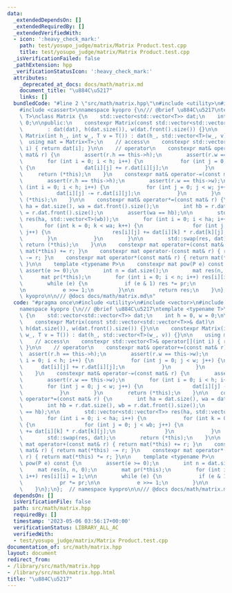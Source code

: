 ```yaml
---
data:
  _extendedDependsOn: []
  _extendedRequiredBy: []
  _extendedVerifiedWith:
  - icon: ':heavy_check_mark:'
    path: test/yosupo_judge/matrix/Matrix Product.test.cpp
    title: test/yosupo_judge/matrix/Matrix Product.test.cpp
  _isVerificationFailed: false
  _pathExtension: hpp
  _verificationStatusIcon: ':heavy_check_mark:'
  attributes:
    _deprecated_at_docs: docs/math/matrix.md
    document_title: "\u884C\u5217"
    links: []
  bundledCode: "#line 2 \"src/math/matrix.hpp\"\n#include <utility>\n#include <vector>\n\
    #include <cassert>\nnamespace kyopro {\n/// @brief \u884C\u5217\ntemplate <typename\
    \ T>\nclass Matrix {\n    std::vector<std::vector<T>> dat;\n    int h = 0, w =\
    \ 0;\n\npublic:\n    constexpr Matrix(const std::vector<std::vector<T>>& dat)\n\
    \        : dat(dat), h(dat.size()), w(dat.front().size()) {}\n\n    constexpr\
    \ Matrix(int h_, int w_, T v = T()) : dat(h_, std::vector<T>(w_, v)) {}\n\n  \
    \  using mat = Matrix<T>;\n    // access\n    constexpr std::vector<T>& operator[](int\
    \ i) { return dat[i]; }\n\n    // operator\n    constexpr mat& operator+=(const\
    \ mat& r) {\n        assert(r.h == this->h);\n        assert(r.w == this->w);\n\
    \        for (int i = 0; i < h; i++) {\n            for (int j = 0; j < w; j++)\
    \ {\n                dat[i][j] += r.dat[i][j];\n            }\n        }\n   \
    \     return (*this);\n    }\n    constexpr mat& operator-=(const mat& r) {\n\
    \        assert(r.h == this->h);\n        assert(r.w == this->w);\n        for\
    \ (int i = 0; i < h; i++) {\n            for (int j = 0; j < w; j++) {\n     \
    \           dat[i][j] -= r.dat[i][j];\n            }\n        }\n        return\
    \ (*this);\n    }\n\n    constexpr mat& operator*=(const mat& r) {\n        int\
    \ ha = dat.size(), wa = dat.front().size();\n        int hb = r.dat.size(), wb\
    \ = r.dat.front().size();\n        assert(wa == hb);\n\n        std::vector<std::vector<T>>\
    \ res(ha, std::vector<T>(wb));\n        for (int i = 0; i < ha; i++) {\n     \
    \       for (int k = 0; k < wa; k++) {\n                for (int j = 0; j < wb;\
    \ j++) {\n                    res[i][j] += dat[i][k] * r.dat[k][j];\n        \
    \        }\n            }\n        }\n\n        std::swap(res, dat);\n       \
    \ return (*this);\n    }\n\n    constexpr mat operator+(const mat& r) { return\
    \ mat(*this) += r; }\n    constexpr mat operator-(const mat& r) { return mat(*this)\
    \ -= r; }\n    constexpr mat operator*(const mat& r) { return mat(*this) *= r;\
    \ }\n\n    template <typename P>\n    constexpr mat pow(P e) const {\n       \
    \ assert(e >= 0);\n        int n = dat.size();\n        mat res(n, n, 0);\n  \
    \      mat pr(*this);\n        for (int i = 0; i < n; i++) res[i][i] = 1;\n\n\
    \        while (e) {\n            if (e & 1) res *= pr;\n            pr *= pr;\n\
    \n            e >>= 1;\n        }\n\n        return res;\n    }\n};\n};  // namespace\
    \ kyopro\n\n/// @docs docs/math/matrix.md\n"
  code: "#pragma once\n#include <utility>\n#include <vector>\n#include <cassert>\n\
    namespace kyopro {\n/// @brief \u884C\u5217\ntemplate <typename T>\nclass Matrix\
    \ {\n    std::vector<std::vector<T>> dat;\n    int h = 0, w = 0;\n\npublic:\n\
    \    constexpr Matrix(const std::vector<std::vector<T>>& dat)\n        : dat(dat),\
    \ h(dat.size()), w(dat.front().size()) {}\n\n    constexpr Matrix(int h_, int\
    \ w_, T v = T()) : dat(h_, std::vector<T>(w_, v)) {}\n\n    using mat = Matrix<T>;\n\
    \    // access\n    constexpr std::vector<T>& operator[](int i) { return dat[i];\
    \ }\n\n    // operator\n    constexpr mat& operator+=(const mat& r) {\n      \
    \  assert(r.h == this->h);\n        assert(r.w == this->w);\n        for (int\
    \ i = 0; i < h; i++) {\n            for (int j = 0; j < w; j++) {\n          \
    \      dat[i][j] += r.dat[i][j];\n            }\n        }\n        return (*this);\n\
    \    }\n    constexpr mat& operator-=(const mat& r) {\n        assert(r.h == this->h);\n\
    \        assert(r.w == this->w);\n        for (int i = 0; i < h; i++) {\n    \
    \        for (int j = 0; j < w; j++) {\n                dat[i][j] -= r.dat[i][j];\n\
    \            }\n        }\n        return (*this);\n    }\n\n    constexpr mat&\
    \ operator*=(const mat& r) {\n        int ha = dat.size(), wa = dat.front().size();\n\
    \        int hb = r.dat.size(), wb = r.dat.front().size();\n        assert(wa\
    \ == hb);\n\n        std::vector<std::vector<T>> res(ha, std::vector<T>(wb));\n\
    \        for (int i = 0; i < ha; i++) {\n            for (int k = 0; k < wa; k++)\
    \ {\n                for (int j = 0; j < wb; j++) {\n                    res[i][j]\
    \ += dat[i][k] * r.dat[k][j];\n                }\n            }\n        }\n\n\
    \        std::swap(res, dat);\n        return (*this);\n    }\n\n    constexpr\
    \ mat operator+(const mat& r) { return mat(*this) += r; }\n    constexpr mat operator-(const\
    \ mat& r) { return mat(*this) -= r; }\n    constexpr mat operator*(const mat&\
    \ r) { return mat(*this) *= r; }\n\n    template <typename P>\n    constexpr mat\
    \ pow(P e) const {\n        assert(e >= 0);\n        int n = dat.size();\n   \
    \     mat res(n, n, 0);\n        mat pr(*this);\n        for (int i = 0; i < n;\
    \ i++) res[i][i] = 1;\n\n        while (e) {\n            if (e & 1) res *= pr;\n\
    \            pr *= pr;\n\n            e >>= 1;\n        }\n\n        return res;\n\
    \    }\n};\n};  // namespace kyopro\n\n/// @docs docs/math/matrix.md"
  dependsOn: []
  isVerificationFile: false
  path: src/math/matrix.hpp
  requiredBy: []
  timestamp: '2023-05-06 03:56:17+00:00'
  verificationStatus: LIBRARY_ALL_AC
  verifiedWith:
  - test/yosupo_judge/matrix/Matrix Product.test.cpp
documentation_of: src/math/matrix.hpp
layout: document
redirect_from:
- /library/src/math/matrix.hpp
- /library/src/math/matrix.hpp.html
title: "\u884C\u5217"
---
```

